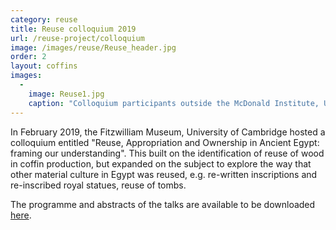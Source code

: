 ```yaml
---
category: reuse
title: Reuse colloquium 2019
url: /reuse-project/colloquium
image: /images/reuse/Reuse_header.jpg
order: 2
layout: coffins
images:
  -
    image: Reuse1.jpg
    caption: "Colloquium participants outside the McDonald Institute, University of Cambridge" 
---
```


In February 2019, the Fitzwilliam Museum, University of Cambridge hosted a colloquium entitled "Reuse, Appropriation and Ownership in Ancient Egypt: framing our understanding".
This built on the identification of reuse of wood in coffin production, but expanded on the subject to explore the way that other material culture in Egypt was reused, 
e.g. re-written inscriptions and re-inscribed royal statues, reuse of tombs.

The programme and abstracts of the talks are available to be downloaded [here](https://egyptiancoffins.org/assets/pdfs/reuseabstracts.pdf).
